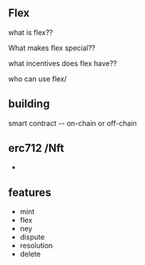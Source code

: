 ## Flex

what is flex??



What makes flex special??

what incentives does flex have??

who can use flex/


## building

smart contract
-- on-chain or off-chain

## erc712 /Nft
-


## features
- mint 
- flex
- ney
- dispute
- resolution
- delete